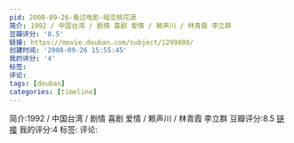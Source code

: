 ```yaml
---
pid: 2008-09-26-看过电影-暗恋桃花源
简介: 1992 / 中国台湾 / 剧情 喜剧 爱情 / 赖声川 / 林青霞 李立群
豆瓣评分: '8.5'
链接: https://movie.douban.com/subject/1299889/
创建时间: '2008-09-26 15:55:45'
我的评分: '4'
标签:
评论:
tags: [douban]
categories: [timeline]
---
```

简介:1992 / 中国台湾 / 剧情 喜剧 爱情 / 赖声川 / 林青霞 李立群
豆瓣评分:8.5
[链接](https://movie.douban.com/subject/1299889/)
我的评分:4
标签:
评论:
